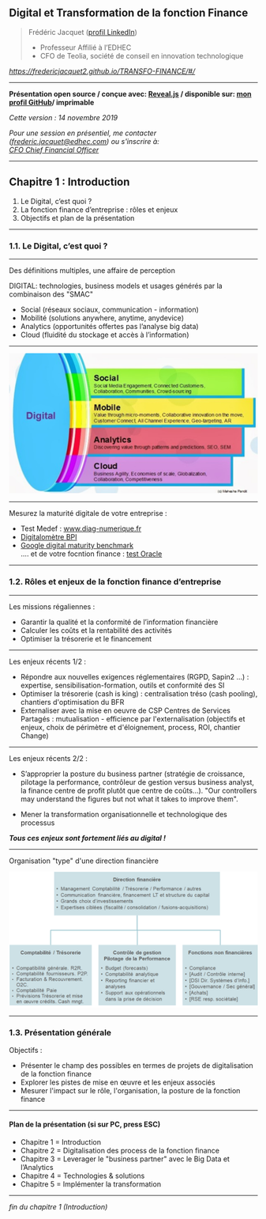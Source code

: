 ## Digital et Transformation de la fonction Finance  

> Frédéric Jacquet ([profil LinkedIn](https://www.linkedin.com/in/fr%C3%A9d%C3%A9ric-jacquet-87a21956/))   
> - Professeur Affilié à l’EDHEC    
> - CFO de Teolia, société de conseil en innovation technologique     

*https://fredericjacquet2.github.io/TRANSFO-FINANCE/#/*

---

**Présentation open source / conçue avec: [Reveal.js](https://revealjs.com/#/) / disponible sur: [mon profil GitHub](https://github.com/fredericjacquet2)/ imprimable**     

*Cette version : 14 novembre 2019*

*Pour une session en présentiel, me contacter (frederic.jacquet@edhec.com) ou s'inscrire à:*    
*[CFO Chief Financial Officer](http://www.lesechos-formation.fr/catalogue/formations-metiers/finance-gestion/cfo-chief-financial-officer.html#programme)*

---

## Chapitre 1 : Introduction

1. Le Digital, c’est quoi ?
2. La fonction finance d’entreprise : rôles et enjeux    
3. Objectifs et plan de la présentation 

----

### 1.1. Le Digital, c’est quoi ?

----

Des définitions multiples, une affaire de perception   

DIGITAL: technologies, business models et usages générés par la combinaison des "SMAC"   

  -	Social (réseaux sociaux, communication - information) 
  -	Mobilité (solutions anywhere, anytime, anydevice)
  -	Analytics (opportunités offertes pas l’analyse big data)
  -	Cloud (fluidité du stockage et accès à l’information)  

----

<img src="images/smac.png" style="background:none; border:none; box-shadow:none;"/>

----

Mesurez la maturité digitale de votre entreprise :       

- Test Medef : www.diag-numerique.fr    
- [Digitalomètre BPI](https://www.bpifrance.fr/A-la-une/Dossiers/Bpifrance-accompagne-la-transformation-digitale-des-entreprises/Evaluez-votre-maturite-digitale-avec-le-Digitalometre-!-39136)     
- [Google digital maturity benchmark](https://digitalmaturitybenchmark.withgoogle.com/en/advertisers/)    
.... et de votre focntion finance : [test Oracle](https://valuenavigator.oracle.com/resources/VNAssessment/index.html?root=assmntQns&assmnt=AT00000001)      

----


### 1.2. Rôles et enjeux de la fonction finance d’entreprise   

----

Les missions régaliennes : 
- Garantir la qualité et la conformité de l’information financière     
- Calculer les coûts et la rentabilité des activités    
- Optimiser la trésorerie et le financement   

----

Les enjeux récents 1/2 :
- Répondre aux nouvelles exigences réglementaires (RGPD, Sapin2 …) : expertise, sensibilisation-formation, outils et conformité des SI      
- Optimiser la trésorerie (cash is king) : centralisation tréso (cash pooling), chantiers d'optimisation du BFR           
- Externaliser avec la mise en oeuvre de CSP Centres de Services Partagés : mutualisation - efficience par l'externalisation (objectifs et enjeux, choix de périmètre et d'éloignement, process, ROI, chantier Change)      

----

Les enjeux récents 2/2 :
- S’approprier la posture du business partner (stratégie de croissance, pilotage la performance, contrôleur de gestion versus business analyst, la finance centre de profit plutôt que centre de coûts...). "Our controllers may understand the figures but not what it takes to improve them".          
   
- Mener la transformation organisationnelle et technologique des processus     

***Tous ces enjeux sont fortement liés au digital !***   

----

Organisation "type" d'une direction financière     

<img src="images/ORGAFIN2.png" style="background:none; border:none; box-shadow:none;"/>

----

### 1.3. Présentation générale

Objectifs :     
- Présenter le champ des possibles en termes de projets de digitalisation de la fonction finance      
- Explorer les pistes de mise en œuvre et les enjeux associés           
- Mesurer l'impact sur le rôle, l'organisation, la posture de la fonction finance     

----

#### Plan de la présentation (si sur PC, press ESC)  
- Chapitre 1 = Introduction
- Chapitre 2 = Digitalisation des process de la fonction finance 
- Chapitre 3 = Leverager le "business partner" avec le Big Data et l’Analytics
- Chapitre 4 = Technologies & solutions
- Chapitre 5 = Implémenter la transformation

----

*fin du chapitre 1 (Introduction)*
